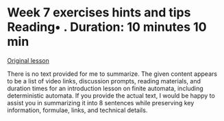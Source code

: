 # Week 7 exercises hints and tips Reading• . Duration: 10 minutes 10 min

[Original lesson](https://www.coursera.org/learn/uol-fundamentals-of-computer-science/supplement/GLo5p/week-7-exercises-hints-and-tips)

There is no text provided for me to summarize. The given content appears to be a list of video links, discussion prompts, reading materials, and duration times for an introduction lesson on finite automata, including deterministic automata. If you provide the actual text, I would be happy to assist you in summarizing it into 8 sentences while preserving key information, formulae, links, and technical details.

